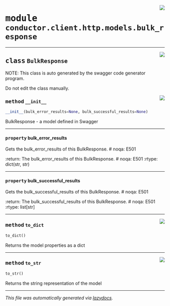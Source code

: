 <!-- markdownlint-disable -->

<a href="../src/conductor/client/http/models/bulk_response.py#L0"><img align="right" style="float:right;" src="https://img.shields.io/badge/-source-cccccc?style=flat-square"></a>

# <kbd>module</kbd> `conductor.client.http.models.bulk_response`






---

<a href="../src/conductor/client/http/models/bulk_response.py#L6"><img align="right" style="float:right;" src="https://img.shields.io/badge/-source-cccccc?style=flat-square"></a>

## <kbd>class</kbd> `BulkResponse`
NOTE: This class is auto generated by the swagger code generator program. 

Do not edit the class manually. 

<a href="../src/conductor/client/http/models/bulk_response.py#L28"><img align="right" style="float:right;" src="https://img.shields.io/badge/-source-cccccc?style=flat-square"></a>

### <kbd>method</kbd> `__init__`

```python
__init__(bulk_error_results=None, bulk_successful_results=None)
```

BulkResponse - a model defined in Swagger 


---

#### <kbd>property</kbd> bulk_error_results

Gets the bulk_error_results of this BulkResponse.  # noqa: E501 



:return: The bulk_error_results of this BulkResponse.  # noqa: E501 :rtype: dict(str, str) 

---

#### <kbd>property</kbd> bulk_successful_results

Gets the bulk_successful_results of this BulkResponse.  # noqa: E501 



:return: The bulk_successful_results of this BulkResponse.  # noqa: E501 :rtype: list[str] 



---

<a href="../src/conductor/client/http/models/bulk_response.py#L80"><img align="right" style="float:right;" src="https://img.shields.io/badge/-source-cccccc?style=flat-square"></a>

### <kbd>method</kbd> `to_dict`

```python
to_dict()
```

Returns the model properties as a dict 

---

<a href="../src/conductor/client/http/models/bulk_response.py#L107"><img align="right" style="float:right;" src="https://img.shields.io/badge/-source-cccccc?style=flat-square"></a>

### <kbd>method</kbd> `to_str`

```python
to_str()
```

Returns the string representation of the model 




---

_This file was automatically generated via [lazydocs](https://github.com/ml-tooling/lazydocs)._
